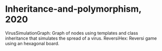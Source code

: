 # Inheritance-and-polymorphism, 2020
VirusSimulationGraph: Graph of nodes using templates and class inheritance that simulates the spread of a virus.
ReversiHex: Reversi game using an hexagonal board.
